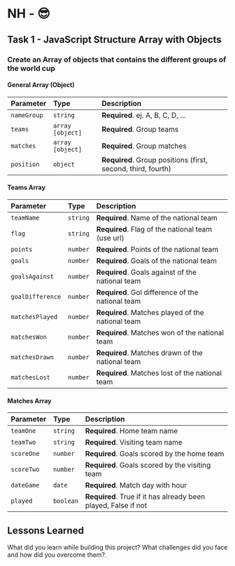 # NH - 😎

## Task 1 - JavaScript Structure Array with Objects

### Create an Array of objects that contains the different groups of the world cup

#### General Array (Object)

| Parameter   | Type             | Description                                                   |
| :--------   | :-------         | :-------------------------                                    |
| `nameGroup` | `string`         | **Required**. ej. A, B, C, D, ...                             |
| `teams`     | `array [object]` | **Required**. Group teams                                     |
| `matches`   | `array [object]` | **Required**. Group matches                                   |
| `position`  | `object`         | **Required**. Group positions (first, second, third, fourth)  |

#### Teams Array

| Parameter        | Type     | Description                                       |
| :--------        | :------- | :--------------------------------                 |
| `teamName`       | `string` | **Required**. Name of the national team           |
| `flag`           | `string` | **Required**. Flag of the national team (use url) |
| `points`         | `number` | **Required**. Points of the national team         |
| `goals`          | `number` | **Required**. Goals of the national team          |
| `goalsAgainst`   | `number` | **Required**. Goals against of the national team  |
| `goalDifference` | `number` | **Required**. Gol difference of the national team |
| `matchesPlayed`  | `number` | **Required**. Matches played of the national team |
| `matchesWon`     | `number` | **Required**. Matches won of the national team    |
| `matchesDrawn`   | `number` | **Required**. Matches drawn of the national team  |
| `matchesLost`    | `number` | **Required**. Matches lost of the national team   |

#### Matches Array

| Parameter   |   Type    | Description                                                    |
| :--------   | :-------  | :--------------------------------                              |
| `teamOne`   | `string`  | **Required**. Home team name                                   |
| `teamTwo`   | `string`  | **Required**. Visiting team name                               |
| `scoreOne`  | `number`  | **Required**. Goals scored by the home team                    |
| `scoreTwo`  | `number`  | **Required**. Goals scored by the visiting team                |
| `dateGame`  | `date`    | **Required**. Match day with hour                              |
| `played`    | `boolean` | **Required**. True if it has already been played, False if not |

## Lessons Learned

What did you learn while building this project? What challenges did you face and how did you overcome them?.
